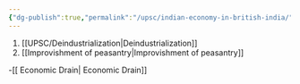 ```yaml
---
{"dg-publish":true,"permalink":"/upsc/indian-economy-in-british-india/"}
---
```


1. [[UPSC/Deindustrialization\|Deindustrialization]]
2. [[Improvishment of peasantry\|Improvishment of peasantry]]

-[[ Economic Drain\| Economic Drain]]
